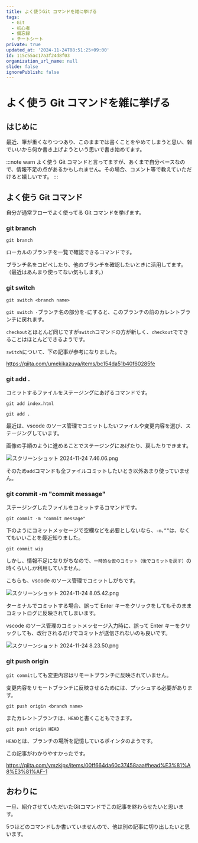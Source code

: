 ```yaml
---
title: よく使うGit コマンドを雑に挙げる
tags:
  - Git
  - 初心者
  - 備忘録
  - チートシート
private: true
updated_at: '2024-11-24T08:51:25+09:00'
id: 115c55ac17a3f24d8f03
organization_url_name: null
slide: false
ignorePublish: false
---
```


# よく使う Git コマンドを雑に挙げる

## はじめに

最近、筆が重くなりつつあり、このままでは書くことをやめてしまうと思い、雑でいいから何か書き上げようという思いで書き始めてます。

:::note warn
よく使う Git コマンドと言ってますが、あくまで自分ベースなので、情報不足の点があるかもしれません。その場合、コメント等で教えていただけると嬉しいです。
:::

## よく使う Git コマンド

自分が通常フローでよく使ってる Git コマンドを挙げます。

### git branch

```ブランチの一覧取得.
git branch
```
ローカルのブランチを一覧で確認できるコマンドです。

ブランチ名をコピペしたり、他のブランチを確認したいときに活用してます。（最近はあんまり使ってない気もします。）

### git switch <branch name>

```ブランチ切り替え.
git switch <branch name>
```

`git switch -`ブランチ名の部分を`-`にすると、このブランチの前のカレントブランチに戻れます。

`checkout`とほとんど同じですが`switch`コマンドの方が新しく、`checkout`でできることはほとんどできるようです。

`switch`について、下の記事が参考になりました。

https://qiita.com/umekikazuya/items/bc154da51b40f60285fe

### git add .

コミットするファイルをステージングにあげるコマンドです。

```特定ファイルをステージングする.
git add index.html
```

```変更差分のある全ファイルステージングする.
git add .
```

最近は、vscode のソース管理でコミットしたいファイルや変更内容を選び、ステージングしています。

画像の手順のように進めることでステージングにあげたり、戻したりできます。

![スクリーンショット 2024-11-24 7.46.06.png](https://qiita-image-store.s3.ap-northeast-1.amazonaws.com/0/3337943/e501f163-72f3-85d8-47d0-ff5ed005c0c6.png)

そのため`add`コマンドも全ファイルコミットしたいとき以外あまり使っていません。

### git commit -m "commit message"

ステージングしたファイルをコミットするコマンドです。

```ステージングした対象をコミット.
git commit -m "commit message"
```

下のようにコミットメッセージで空欄などを必要としないなら、`-m`、`””`は、なくてもいいことを最近知りました。

```ステージングした対象をコミット.
git commit wip
```

しかし、情報不足になりがちなので、`一時的な仮のコミット（後でコミットを戻す）`の時くらいしか利用していません。

こちらも、vscode のソース管理でコミットしがちです。

![スクリーンショット 2024-11-24 8.05.42.png](https://qiita-image-store.s3.ap-northeast-1.amazonaws.com/0/3337943/ea090702-a55b-5ca1-ca0b-3b06f58e39d8.png)

ターミナルでコミットする場合、誤って Enter キーをクリックをしてもそのままコミットログに反映されてしまいます。

vscode のソース管理のコミットメッセージ入力時に、誤って Enter キーをクリックしても、改行されるだけでコミットが送信されないのも良いです。

![スクリーンショット 2024-11-24 8.23.50.png](https://qiita-image-store.s3.ap-northeast-1.amazonaws.com/0/3337943/20ee543f-c44e-80e1-0dde-406faef665b1.png)

### git push origin <branch name>
`git commit`しても変更内容はリモートブランチに反映されていません。

変更内容をリモートブランチに反映させるためには、プッシュする必要があります。

```コミットした内容をリモートブランチに送信する.
git push origin <branch name>
```

またカレントブランチは、`HEAD`と書くこともできます。

```コミットした内容をリモートブランチに送信する.
git push origin HEAD
```

`HEAD`とは、ブランチの場所を記憶しているポインタのようです。

この記事がわかりやすかったです。

https://qiita.com/ymzkjpx/items/00ff664da60c37458aaa#head%E3%81%A8%E3%81%AF-1

## おわりに
一旦、紹介させていただいたGitコマンドでこの記事を終わらせたいと思います。

5つほどのコマンドしか書いていませんので、他は別の記事に切り出したいと思います。



<!-- git fetch
git stash
git stash pop stash@{0}
git reset --soft HEAD^
git cherry-pick
git merge develop
git branch
git branch -d <branch>

git push origin --delete <branch>
git fetch -p
origin とは
git merge --abort -->
